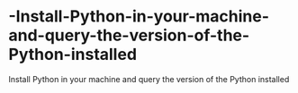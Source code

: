# -Install-Python-in-your-machine-and-query-the-version-of-the-Python-installed
 Install Python in your machine and query the version of the Python installed
